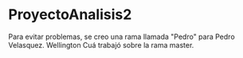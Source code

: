 # ProyectoAnalisis2
Para evitar problemas, se creo una rama llamada "Pedro" para Pedro Velasquez.
Wellington Cuá trabajó sobre la rama master.
